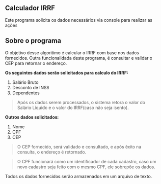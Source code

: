 ## Calculador IRRF

Este programa solicita os dados necessários via console para realizar as ações

## Sobre o programa

O objetivo desse algoritimo é calcular o IRRF com base nos dados fornecidos.
Outra funcionalidada deste programa, é consultar e validar o CEP para retornar o endereço.

**Os seguintes dados serão solicitados para calculo do IRRF:**

1. Salário Bruto
2. Desconto de INSS
3. Dependentes

> Após os dados serem processados, o sistema retora o valor do Salário Líquido e o valor do IRRF(caso não seja isento).

**Outros dados solicitados:**

1. Nome
2. CPF
3. CEP

> O CEP fornecido, será validado e consultado, e após êxito na consulta, o endereço é retornado.

> O CPF funcionará como um identificador de cada cadastro, caso um novo cadastro seja feito com o mesmo CPF, ele sobrepõe os dados.

Todos os dados fornecidos serão armazenados em um arquivo de texto.
